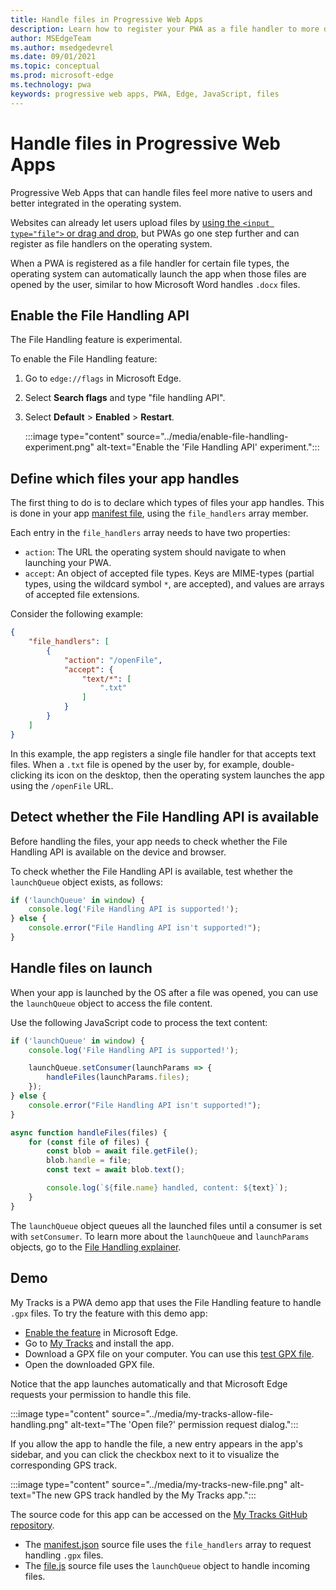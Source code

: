 ```yaml
---
title: Handle files in Progressive Web Apps
description: Learn how to register your PWA as a file handler to more deeply integrate it in the operating system.
author: MSEdgeTeam
ms.author: msedgedevrel
ms.date: 09/01/2021
ms.topic: conceptual
ms.prod: microsoft-edge
ms.technology: pwa
keywords: progressive web apps, PWA, Edge, JavaScript, files
---
```

# Handle files in Progressive Web Apps

Progressive Web Apps that can handle files feel more native to users and better integrated in the operating system.

Websites can already let users upload files by [using the `<input type="file">` or drag and drop](https://developer.mozilla.org/docs/Web/API/File/Using_files_from_web_applications), but PWAs go one step further and can register as file handlers on the operating system.

When a PWA is registered as a file handler for certain file types, the operating system can automatically launch the app when those files are opened by the user, similar to how Microsoft Word handles `.docx` files.


<!-- ====================================================================== -->
## Enable the File Handling API

The File Handling feature is experimental.

To enable the File Handling feature:

1.  Go to `edge://flags` in Microsoft Edge.
1.  Select **Search flags** and type "file handling API".
1.  Select **Default** > **Enabled** > **Restart**.

    :::image type="content" source="../media/enable-file-handling-experiment.png" alt-text="Enable the 'File Handling API' experiment.":::


<!-- ====================================================================== -->
## Define which files your app handles

The first thing to do is to declare which types of files your app handles. This is done in your app [manifest file](./web-app-manifests.md), using the `file_handlers` array member.

Each entry in the `file_handlers` array needs to have two properties:

*  `action`: The URL the operating system should navigate to when launching your PWA.
*  `accept`: An object of accepted file types. Keys are MIME-types (partial types, using the wildcard symbol `*`, are accepted), and values are arrays of accepted file extensions.

Consider the following example:

```json
{
    "file_handlers": [
        {
            "action": "/openFile",
            "accept": {
                "text/*": [
                    ".txt"
                ]
            }
        }
    ]
}
```

In this example, the app registers a single file handler for that accepts text files. When a `.txt` file is opened by the user by, for example, double-clicking its icon on the desktop, then the operating system launches the app using the `/openFile` URL.


<!-- ====================================================================== -->
## Detect whether the File Handling API is available

Before handling the files, your app needs to check whether the File Handling API is available on the device and browser.

To check whether the File Handling API is available, test whether the `launchQueue` object exists, as follows:

```javascript
if ('launchQueue' in window) {
    console.log('File Handling API is supported!');
} else {
    console.error("File Handling API isn't supported!");
}
```


<!-- ====================================================================== -->
## Handle files on launch

When your app is launched by the OS after a file was opened, you can use the `launchQueue` object to access the file content.

Use the following JavaScript code to process the text content:

```javascript
if ('launchQueue' in window) {
    console.log('File Handling API is supported!');

    launchQueue.setConsumer(launchParams => {
        handleFiles(launchParams.files);
    });
} else {
    console.error("File Handling API isn't supported!");
}

async function handleFiles(files) {
    for (const file of files) {
        const blob = await file.getFile();
        blob.handle = file;
        const text = await blob.text();

        console.log(`${file.name} handled, content: ${text}`);
    }
}
```

The `launchQueue` object queues all the launched files until a consumer is set with `setConsumer`. To learn more about the `launchQueue` and `launchParams` objects, go to the [File Handling explainer](https://github.com/WICG/file-handling/blob/main/explainer.md#launch).


<!-- ====================================================================== -->
## Demo

My Tracks is a PWA demo app that uses the File Handling feature to handle `.gpx` files. To try the feature with this demo app:

*  [Enable the feature](#enable-the-file-handling-api) in Microsoft Edge.
*  Go to [My Tracks](https://captainbrosset.github.io/mytracks/) and install the app.
*  Download a GPX file on your computer. You can use this [test GPX file](https://www.visugpx.com/download.php?id=okB1eM4fzj).
*  Open the downloaded GPX file.

Notice that the app launches automatically and that Microsoft Edge requests your permission to handle this file.

:::image type="content" source="../media/my-tracks-allow-file-handling.png" alt-text="The 'Open file?' permission request dialog.":::

If you allow the app to handle the file, a new entry appears in the app's sidebar, and you can click the checkbox next to it to visualize the corresponding GPS track.

:::image type="content" source="../media/my-tracks-new-file.png" alt-text="The new GPS track handled by the My Tracks app.":::

The source code for this app can be accessed on the [My Tracks GitHub repository](https://github.com/captainbrosset/mytracks).

* The [manifest.json](https://github.com/captainbrosset/mytracks/blob/main/mytracks/manifest.json) source file uses the `file_handlers` array to request handling `.gpx` files.
* The [file.js](https://github.com/captainbrosset/mytracks/blob/main/src/file.js) source file uses the `launchQueue` object to handle incoming files.

